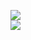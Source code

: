 [![](https://img.shields.io/badge/Made%20With-Github%20Spray-lightgrey.svg?style=for-the-badge&logo=github)](https://github.com/Annihil/github-spray#717)  
[![](https://i.imgur.com/2DrTn0Z.gif)](https://github.com/Annihil/github-spray)